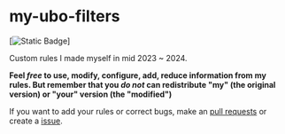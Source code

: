 # my-ubo-filters

[![Static Badge]([https://img.shields.io/badge/:badgeContent](https://img.shields.io/badge/license-Artistic_2.0-blue))]

Custom rules I made myself in mid 2023 ~ 2024.

**Feel *free* to use, modify, configure, add, reduce information from my rules. But remember that you *do not* can redistribute "my" (the original version) or "your" version (the "modified")**

If you want to add your rules or correct bugs, make an [pull requests](https://github.com/PatoFlamejanteTV/my-ubo-filters/branches) or create a [issue](https://github.com/PatoFlamejanteTV/my-ubo-filters/issues).


[license-image]: https://img.shields.io/github/license/plouc/mozaik-ext-github.svg?style=flat-square
[license-url]: https://github.com/plouc/mozaik-ext-github/blob/master/LICENSE.md

